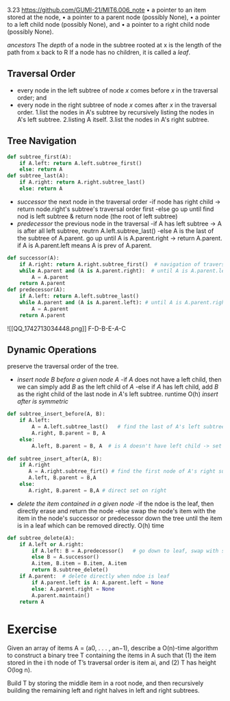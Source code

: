 3.23 https://github.com/GUMI-21/MIT6.006_note
• a pointer to an item stored at the node, 
• a pointer to a parent node (possibly None), 
• a pointer to a left child node (possibly None), and 
• a pointer to a right child node (possibly None).

*ancestors*
The *depth* of a node in the subtree rooted at x is the length of the path from x back to R
If a node has no children, it is called a *leaf*.

## Traversal Order
+ every node in the left subtree of node $x$ comes before $x$ in the traversal order; and
+ every node in the right subtree of node $x$ comes after $x$ in the traversal order.
1.list the nodes in A's subtree by recursively listing the nodes in A's left subtree.
2.listing A itself.
3.list the nodes in A's right subtree.
## Tree Navigation
```python
def subtree_first(A):
	if A.left: return A.left.subtree_first()
	else: return A
def subtree_last(A):
	if A.right: return A.right.subtree_last()
	else: return A
```
+ *successor*
the next node in the traversal order
-if node has right child -> return node.right's subtree's traversal order first
-else go up until find nod is left subtree & return node (the root of left subtree)
+ *predecessor*
the previous node in the traversal
-if A has left subtree -> A is after all left subtree, reutrn A.left.subtree_last()
-else A is the last of the subtree of A.parent. go up until A is A.parent.right -> return A.parent. if A is A.parent.left means A is prev of A.parent.
```python
def successor(A):
	if A.right: return A.right.subtree_first()  # navigation of traversal order
	while A.parent and (A is A.parent.right):  # until A is A.parent.left,means A is before parent so return A.parent
		A = A.parent
	return A.parent
def predecessor(A):
	if A.left: return A.left.subtree_last()
	while A.parent and (A is A.parent.left): # until A is A.parent.right,means A is after parent so reuturn A.parent
		A = A.parent
	return A.parent
```
![[QQ_1742713034448.png]]
F-D-B-E-*A*-C
## Dynamic Operations
preserve the traversal order of the tree.
+ *insert node $B$ before a given node $A$*
-if $A$ does not have a left child, then we can simply add $B$ as the left child of $A$
-else if $A$ has left child, add $B$ as the right child of the last node in $A$'s left subtree.
runtime O(h)
*insert after is symmetric*
```python
def subtree_insert_before(A, B):
	if A.left:
		A = A.left.subtree_last()   # find the last of A's left subtree, and the node must have not right child,  -> node set on right
		A.right, B.parent = B, A
	else:
		A.left, B.parent = B, A  # is A doesn't have left child -> set on
		
def subtree_insert_after(A, B):
	if A.right
	   A = A.right.subtree_firt() # find the first node of A's right subtree, and the node must have not left child -> node set on left
	   A.left, B.parent = B,A
	else:
	   A.right, B.parent = B,A # direct set on right
```
+ *delete the item contained in a given node*
-if the ndoe is the leaf, then directly erase and return the node
-else swap the node's item with the item in the node's successor or predecessor down the tree until the item is in a leaf which can be removed directly.
O(h) time
```python
def subtree_delete(A):
	if A.left or A.right:
		if A.left: B = A.predecessor()   # go down to leaf, swap with successor or predecessor.
		else B = A.successor()
		A.item, B.item = B.item, A.item
		return B.subtree_delete()
	if A.parent:  # delete directly when ndoe is leaf
		if A.parent.left is A: A.parent.left = None
		else: A.parent.right = None
		A.parent.maintain()
	return A
```
# Exercise
Given an array of items A = (a0, . . . , an−1), describe a O(n)-time algorithm to construct a binary tree T containing the items in A such that (1) the item stored in the i th node of T’s traversal order is item ai, and (2) T has height O(log n).

Build T by storing the middle item in a root node, and then recursively building the remaining left and right halves in left and right subtrees.

